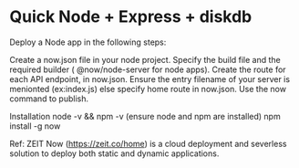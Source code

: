 # Quick Node + Express + diskdb

Deploy a Node app in the following steps:

Create a now.json file in your node project.
Specify the build file and the required builder ( @now/node-server for node apps).
Create the route for each API endpoint, in now.json.
Ensure the entry filename of your server is menionted (ex:index.js) else specify home route in now.json.
Use the now command to publish.

Installation
node -v && npm -v (ensure node and npm are installed)
npm install -g now

Ref:
ZEIT Now (https://zeit.co/home) is a cloud deployment and severless solution to deploy both static and dynamic applications.
